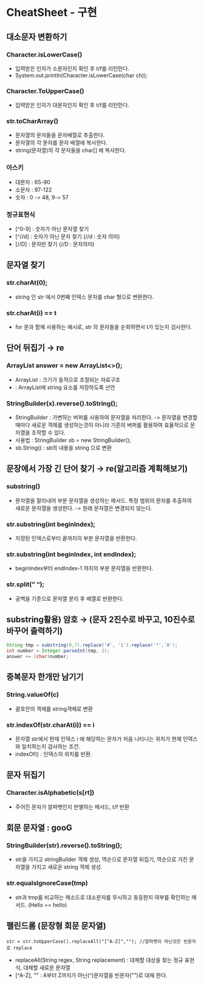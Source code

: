 # CheatSheet - 구현

## 대소문자 변환하기

### Character.isLowerCase()
- 입력받은 인자가 소문자인지 확인 후 t/f를 리턴한다.
- System.out.println(Character.isLowerCase(char ch));

### Character.ToUpperCase()
- 입력받은 인자가 대문자인지 확인 후 t/f를 리턴한다.

### str.toCharArray()
- 문자열의 문자들을 문자배열로 추출한다.
- 문자열의 각 문자를 문자 배열에 복사한다.
- string(문자열)의 각 문자들을 char[] 에 복사한다.

### 아스키

- 대문자 : 65-90
- 소문자 : 97-122
- 숫자 : 0 -> 48, 9-> 57

### 정규표현식
- [^0-9] : 숫자가 아닌 문자열 찾기
- [^//d] : 숫자가 아닌 문자 찾기 (//d : 숫자 의미)
- [//D] : 문자만 찾기 (//D : 문자의미)

## 문자열 찾기
### str.charAt(0);
- string 인 str 에서 0번째 인덱스 문자를 char 형으로 변환한다.
### str.charAt(i) == t
- for 문과 함께 사용하는 예시로, str 의 문자들을 순회하면서 t가 있는지 검사한다.

## 단어 뒤집기 → re
### ArrayList<String> answer = new ArrayList<>();
- ArrayList : 크기가 동적으로 조절되는 자료구조
- <String> : ArrayList에 string 요소를 저장하도록 선언

### StringBuilder(x).reverse().toString();
- StringBuilder : 가변하는 버퍼를 사용하여 문자열을 처리한다. -> 문자열을 변경할때마다 새로운 객체를 생성하는것이 아니라 기존의 버퍼를 활용하여 효율적으로 문자열을 조작할 수 있다.
- 사용법 : StringBuilder sb = new StringBuilder();
- sb.String() : sb의 내용을 string 으로 변환

## 문장에서 가장 긴 단어 찾기 → re(알고리즘 계획해보기)
### substring()
- 문자열을 잘라내어 부분 문자열을 생성하는 메서드. 특정 범위의 문자를 추출하여 새로운 문자열을 생성한다. -> 원래 문자열은 변경되지 않는다.
### str.substring(int beginIndex);
- 지정된 인덱스로부터 끝까지의 부분 문자열을 반환한다.

### str.substring(int beginIndex, int endIndex);
- beginIndex부터 endIndex-1 까지의 부분 문자열을 반환한다.
### str.split(” “);
- 공백을 기준으로 문자열 분리 후 배열로 반환한다.

## substring활용) 암호 → (문자 2진수로 바꾸고, 10진수로 바꾸어 출력하기)
```java
String tmp = substring(0,7).replace('#', '1').replace('*','0');
int number = Integer.parseInt(tmp, 2);
answer += (char)number;
```


## 중복문자 한개만 남기기

### String.valueOf(c)
- 괄호안의 객체를 string객체로 변환

### str.indexOf(str.charAt(i)) == i
- 문자열 str에서 현재 인덱스 i 에 해당하는 문자가 처음 나타나는 위치가 현재 인덱스와 일치하는지 검사하는 조건.
- indexOf() : 인덱스의 위치를 반환.

## 문자 뒤집기
### Character.isAlphabetic(s[rt])
- 주어진 문자가 알파벳인지 판별하는 메서드, t/f 반환

## 회문 문자열 : gooG
### StringBuilder(str).reverse().toString();
- str을 가지고 stringBuilder 객체 생성, 역순으로 문자열 뒤집기, 역순으로 가진 문자열을 가지고 새로운 string 객체 생성.

### str.equalsIgnoreCase(tmp)
- str과 tmp를 비교하는 메소드로 대소문자를 무시하고 동등한지 여부를 확인하는 메서드. (Hello == hello)

## 팰린드롬 (문장형 회문 문자열)
```str = str.toUpperCase().replaceAll("[^A-Z]",""); //알파벳이 아닌것은 빈문자로 replace```
- replaceAll(String regex, String replacement) : 대체할 대상을 찾는 정규 표현식, 대체할 새로운 문자열
- [^A-Z], "" : A부터 Z까지가 아닌(^)문자열을 빈문자("")로 대체 한다.
